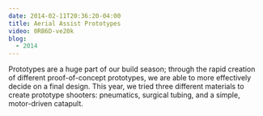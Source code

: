 ```yaml
---
date: 2014-02-11T20:36:20-04:00
title: Aerial Assist Prototypes
video: 0RB6D-ve20k
blog:
  - 2014
---
```


Prototypes are a huge part of our build season; through the rapid creation of
different proof-of-concept prototypes, we are able to more effectively decide on
a final design. This year, we tried three different materials to create
prototype shooters: pneumatics, surgical tubing, and a simple, motor-driven
catapult.

